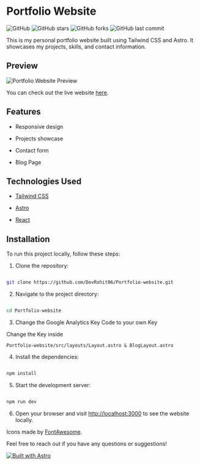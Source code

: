 
# Portfolio Website

  

![GitHub](https://img.shields.io/github/license/DevRohit06/Portfolio-website) ![GitHub stars](https://img.shields.io/github/stars/DevRohit06/Portfolio-website) ![GitHub forks](https://img.shields.io/github/forks/DevRohit06/Portfolio-website) ![GitHub last commit](https://img.shields.io/github/last-commit/DevRohit06/Portfolio-website)

  

This is my personal portfolio website built using Tailwind CSS and Astro. It showcases my projects, skills, and contact information.

  

## Preview

  

![Portfolio Website Preview](https://pbs.twimg.com/media/F6iOZw3WAAAtoqK?format=jpg&name=medium)

  

You can check out the live website [here](https://rohitk06.vercel.app).

  

## Features

  

- Responsive design

- Projects showcase

- Contact form

- Blog Page

  

## Technologies Used

  

- [Tailwind CSS](https://tailwindcss.com/)

- [Astro](https://astro.build/)

- [React](https://react.dev/)

  

## Installation

  

To run this project locally, follow these steps:

  

1. Clone the repository:

  

```bash

git clone https://github.com/DevRohit06/Portfolio-website.git

```

  

2. Navigate to the project directory:

  

```bash

cd Portfolio-website

```


3. Change the Google Analytics Key Code to your own Key

Change the Key inside 
```
Portfolio-website/src/layouts/Layout.astro & BlogLayout.astro
```


4. Install the dependencies:

  

```bash

npm install

```

  

5. Start the development server:

  

```bash

npm run dev

```

  

6. Open your browser and visit [http://localhost:3000](http://localhost:3000) to see the website locally.

  
  

Icons made by [FontAwesome](https://fontawesome.com/).

  

Feel free to reach out if you have any questions or suggestions!


[![Built with Astro](https://astro.badg.es/v2/built-with-astro/large.svg)](https://astro.build)
